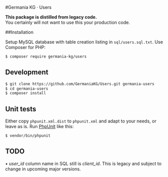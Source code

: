 #Germania KG · Users

**This package is distilled from legacy code.**  
You certainly will not want to use this your production code.

##Installation

Setup MySQL database with table creation listing in  `sql/users.sql.txt`. Use Composer for PHP:

```bash
$ composer require germania-kg/users
```


## Development

```bash
$ git clone https://github.com/GermaniaKG/Users.git germania-users
$ cd germania-users
$ composer install
```

## Unit tests

Either copy `phpunit.xml.dist` to `phpunit.xml` and adapt to your needs, or leave as is. 
Run [PhpUnit](https://phpunit.de/) like this:

```bash
$ vendor/bin/phpunit
```

## TODO

• *user_id* column name in SQL still is *client_id*. This is legacy and subject to change in upcoming major versions.
